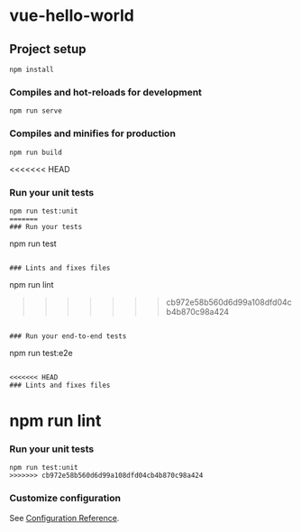 # vue-hello-world

## Project setup
```
npm install
```

### Compiles and hot-reloads for development
```
npm run serve
```

### Compiles and minifies for production
```
npm run build
```

<<<<<<< HEAD
### Run your unit tests
```
npm run test:unit
=======
### Run your tests
```
npm run test
```

### Lints and fixes files
```
npm run lint
>>>>>>> cb972e58b560d6d99a108dfd04cb4b870c98a424
```

### Run your end-to-end tests
```
npm run test:e2e
```

<<<<<<< HEAD
### Lints and fixes files
```
npm run lint
=======
### Run your unit tests
```
npm run test:unit
>>>>>>> cb972e58b560d6d99a108dfd04cb4b870c98a424
```

### Customize configuration
See [Configuration Reference](https://cli.vuejs.org/config/).
